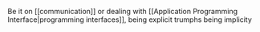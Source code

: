 Be it on [[communication]] or dealing with [[Application Programming Interface|programming interfaces]], being explicit trumphs being implicity
